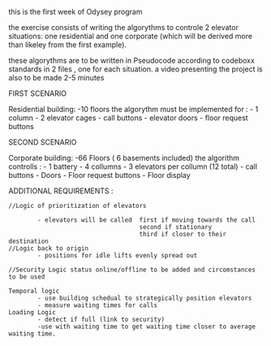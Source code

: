 this is the first week of Odysey program 

the exercise consists of writing the algorythms to controle 2 elevator situations: one residential and one corporate (which will be derived more than likeley from the first example).

these algorythms are to be written in Pseudocode according to codeboxx standards in 2 files , one for each situation.
a video presenting the project is also to be made 2-5 minutes

FIRST SCENARIO

Residential building:
-10 floors
the algorythm must be implemented for : - 1 column
                                        - 2 elevator cages
                                        - call buttons
                                        - elevator doors
                                        - floor request buttons
                                    
SECOND SCENARIO

Corporate building:
-66 Floors ( 6 basements included)
the algorithm controlls :   - 1 battery
                            - 4 collumns
                            - 3 elevators per collumn (12 total)
                            - call buttons
                            - Doors
                            - Floor request buttons
                            - Floor display

ADDITIONAL REQUIREMENTS : 

    //Logic of prioritization of elevators
            
            - elevators will be called  first if moving towards the call
                                        second if stationary
                                        third if closer to their destination    
    //Logic back to origin
            - positions for idle lifts evenly spread out 
    
    //Security Logic status online/offline to be added and circomstances to be used

    Temporal logic
            - use building schedual to strategically position elevators
            - measure waiting times for calls
    Loading Logic
            - detect if full (link to security)
            -use with waiting time to get waiting time closer to average waiting time. 